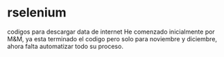 # rselenium
 codigos para descargar data de internet
He comenzado inicialmente por M&M, ya esta terminado el codigo pero solo para noviembre y diciembre, ahora falta automatizar todo su proceso.
